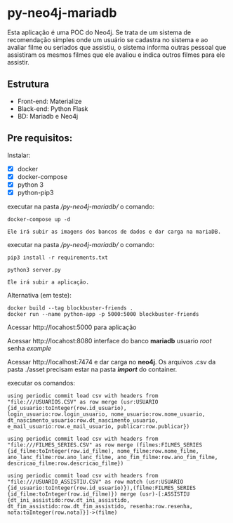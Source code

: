 # py-neo4j-mariadb

Esta aplicação é uma POC do Neo4j. Se trata de um sistema de recomendação simples onde um usuário se cadastra no sistema e ao avaliar filme ou seriados que assistiu, o sistema informa outras pessoal que assistiram os mesmos filmes que ele avaliou e indica outros filmes para ele assistir.

## Estrutura
- Front-end: Materialize 
- Black-end: Python Flask 
- BD: Mariadb e Neo4j


## Pre requisitos:

Instalar:
- [x] docker
- [x] docker-compose
- [x] python 3
- [x] python-pip3

executar na pasta */py-neo4j-mariadb/* o comando:

```
docker-compose up -d

Ele irá subir as imagens dos bancos de dados e dar carga na mariaDB.
```

executar na pasta */py-neo4j-mariadb/* o comando:

```
pip3 install -r requirements.txt

python3 server.py

Ele irá subir a aplicação.
```

Alternativa (em teste):
```
docker build --tag blockbuster-friends .
docker run --name python-app -p 5000:5000 blockbuster-friends
```


Acessar http://locahost:5000 para aplicação

Acessar http://locahost:8080 interface do banco **mariadb** usuario *root* senha *example*

Acessar http://localhost:7474 e dar carga no **neo4j**. Os arquivos .csv da pasta ./asset precisam estar na pasta ***import*** do container.

executar os comandos:
```
using periodic commit load csv with headers from "file:///USUARIOS.CSV" as row merge (usr:USUARIO {id_usuario:toInteger(row.id_usuario), login_usuario:row.login_usuario, nome_usuario:row.nome_usuario, dt_nascimento_usuario:row.dt_nascimento_usuario, e_mail_usuario:row.e_mail_usuario, publicar:row.publicar})

using periodic commit load csv with headers from "file:///FILMES_SERIES.CSV" as row merge (filmes:FILMES_SERIES {id_filme:toInteger(row.id_filme), nome_filme:row.nome_filme, ano_lanc_filme:row.ano_lanc_filme, ano_fim_filme:row.ano_fim_filme, descricao_filme:row.descricao_filme})

using periodic commit load csv with headers from "file:///USUARIO_ASSISTIU.CSV" as row match (usr:USUARIO {id_usuario:toInteger(row.id_usuario)}),(filme:FILMES_SERIES {id_filme:toInteger(row.id_filme)}) merge (usr)-[:ASSISTIU {dt_ini_assistido:row.dt_ini_assistido, dt_fim_assistido:row.dt_fim_assistido, resenha:row.resenha, nota:toInteger(row.nota)}]->(filme)
```
